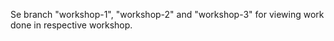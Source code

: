Se branch "workshop-1", "workshop-2" and "workshop-3" for viewing work done in respective workshop.
